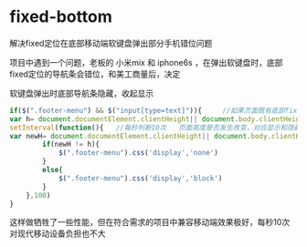 # fixed-bottom
解决fixed定位在底部移动端软键盘弹出部分手机错位问题

项目中遇到一个问题，老板的  小米mix  和 iphone6s ，在弹出软键盘时，底部fixed定位的导航条会错位，和美工商量后，决定

软键盘弹出时底部导航条隐藏，收起显示
```js
if($(".footer-menu") && $("input[type=text]")){     //如果页面既有底部fixed，又有可输入表单时执行	
var h= document.documentElement.clientHeight|| document.body.clientHeight;//获取一次初始页面高度
setInterval(function(){   //每秒判断10次   页面高度是否发生改变，对应显示和隐藏导航条    
var newH= document.documentElement.clientHeight|| document.body.clientHeight;
		if(newH != h){
			$(".footer-menu").css('display','none')
		}
		else{
			$(".footer-menu").css('display','block')
		}
	},100)
}
```
这样做牺牲了一些性能，但在符合需求的项目中兼容移动端效果极好，每秒10次对现代移动设备负担也不大
